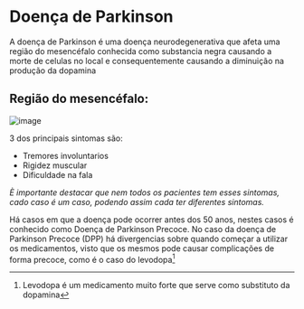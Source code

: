 # Doença de Parkinson

A doença de Parkinson é uma doença neurodegenerativa que afeta uma região do mesencéfalo conhecida como substancia negra causando a morte de celulas no local e consequentemente causando a diminuição na produção da dopamina
## Região do mesencéfalo:
![image](https://github.com/user-attachments/assets/9fe5c191-78e5-4383-9527-101004c21f40)

3 dos principais sintomas são:
* Tremores involuntarios
* Rigidez muscular
* Dificuldade na fala
  
*È importante destacar que nem todos os pacientes tem esses sintomas, cado caso é um caso, podendo assim cada ter diferentes sintomas.*

Há casos em que a doença pode ocorrer antes dos 50 anos, nestes casos é conhecido como Doença de Parkinson Precoce. No caso da doença de Parkinson Precoce (DPP) há divergencias sobre quando começar a utilizar os medicamentos, visto que os mesmos pode causar complicações de forma precoce, como é o caso do levodopa[^1]


[^1]: Levodopa é um medicamento muito forte que serve como substituto da dopamina
